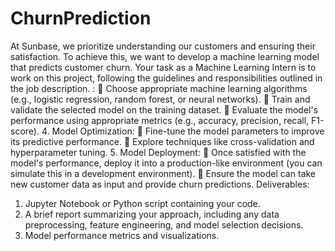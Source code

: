 # ChurnPrediction
At Sunbase, we prioritize understanding our customers and ensuring their satisfaction. To achieve this, 
we want to develop a machine learning model that predicts customer churn. Your task as a Machine 
Learning Intern is to work on this project, following the guidelines and responsibilities outlined in the job 
description.
:
 Choose appropriate machine learning algorithms (e.g., logistic regression, random forest, or 
neural networks).
 Train and validate the selected model on the training dataset.
 Evaluate the model's performance using appropriate metrics (e.g., accuracy, precision, recall, 
F1-score).
4. Model Optimization:
 Fine-tune the model parameters to improve its predictive performance.
 Explore techniques like cross-validation and hyperparameter tuning.
5. Model Deployment:
 Once satisfied with the model's performance, deploy it into a production-like 
environment (you can simulate this in a development environment).
 Ensure the model can take new customer data as input and provide churn predictions.
Deliverables:
1. Jupyter Notebook or Python script containing your code.
2. A brief report summarizing your approach, including any data preprocessing, feature 
engineering, and model selection decisions.
3. Model performance metrics and visualizations.
